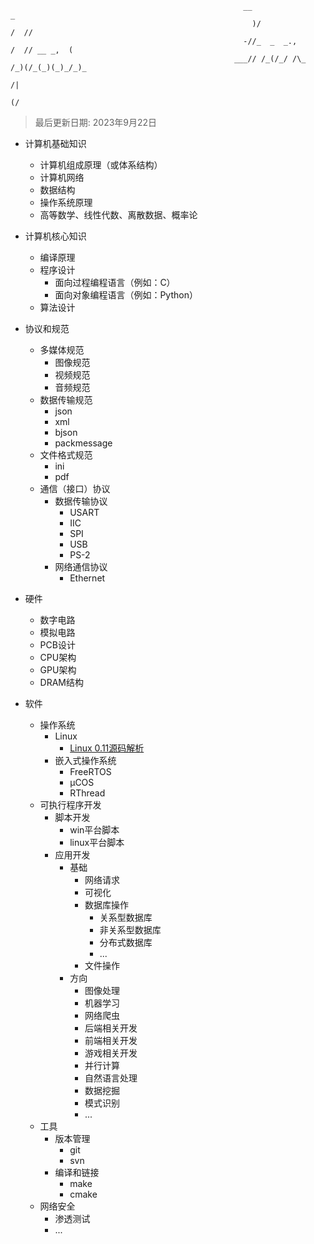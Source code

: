 ```
                                                    __                     _          
                                                      )/               /  //          
                                                    -//_  _  _.,      /  // __ _,  (  
                                                  ___// /_(/_/ /\_    /_)(/_(_)(_)_/_)_
                                                                                /|     
                                                                              (/      
```

> 最后更新日期: 2023年9月22日


- 计算机基础知识
  - 计算机组成原理（或体系结构）
  - 计算机网络
  - 数据结构
  - 操作系统原理
  - 高等数学、线性代数、离散数据、概率论
- 计算机核心知识
  - 编译原理
  - 程序设计
    - 面向过程编程语言（例如：C）
    - 面向对象编程语言（例如：Python）
  - 算法设计

- 协议和规范
  - 多媒体规范
    - 图像规范
    - 视频规范
    - 音频规范
  - 数据传输规范
    - json
    - xml
    - bjson
    - packmessage
  - 文件格式规范
    - ini
    - pdf
  - 通信（接口）协议
    - 数据传输协议
      - USART
      - IIC
      - SPI
      - USB
      - PS-2
    - 网络通信协议
      - Ethernet
- 硬件
  - 数字电路
  - 模拟电路
  - PCB设计
  - CPU架构
  - GPU架构
  - DRAM结构
- 软件
  - 操作系统
    - Linux
      - [Linux 0.11源码解析](./linux%200.11源码解析.md)
    - 嵌入式操作系统
      - FreeRTOS
      - μCOS
      - RThread
  - 可执行程序开发
    - 脚本开发
      - win平台脚本
      - linux平台脚本
    - 应用开发
      - 基础
        - 网络请求
        - 可视化
        - 数据库操作
          - 关系型数据库
          - 非关系型数据库
          - 分布式数据库
          - ...
        - 文件操作
      - 方向
        - 图像处理
        - 机器学习
        - 网络爬虫
        - 后端相关开发
        - 前端相关开发
        - 游戏相关开发
        - 并行计算
        - 自然语言处理
        - 数据挖掘
        - 模式识别
        - ...
  - 工具
    - 版本管理
      - git
      - svn
    - 编译和链接
      - make
      - cmake
  - 网络安全 
    - 渗透测试
    - ...
